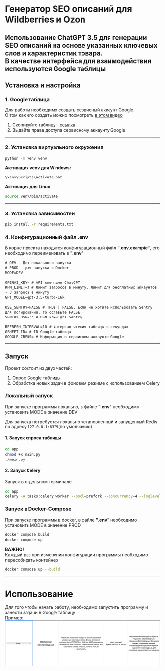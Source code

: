 # Генератор SEO описаний для Wildberries и Ozon

Использование ChatGPT 3.5 для генерации SEO описаний на основе указанных ключевых слов и характеристик товара.  
В качестве интерфейса для взаимодействия используются Google таблицы
---
## Установка и настройка

### 1. Google таблица
Для работы необходимо создать сервисный аккаунт Google.  
О том как его создать можно посмотреть [в этом видео](https://youtu.be/caiR7WAGMVM?t=100)

1. Скопируйте таблицу - [cсылка](https://docs.google.com/spreadsheets/d/19foQkqEQusXWiEW6utm5vwCnWSGi2Ztj6M-FUJRWFL8/edit#gid=0)
2. Выдайте права доступа сервисному аккаунту Google

---

### 2. Установка виртуального окружения
```bash
python -m venv venv
```
**Активация venv для Windows:**
```bash
\venv\Scripts\activate.bat
```
**Активация для Linux**
```bash
source venv/bin/activate
```
---
### 3. Установка зависимостей
```bash
pip install -r requirements.txt
```

### 4. Конфигурационный файл .env
В корне проекта находится конфигурационный файл **".env.example"**,
его необходимо переименовать в **".env"**
```.env
# DEV - Для локального запуска
# PROD - для запуска в Docker
MODE=DEV

OPENAI_KEY= # API ключ для ChatGPT
RPM_LIMIT=3 # Лимит запросов в минуту. Лимит для бесплатных аккаунтов - 3 запроса в минуту
GPT_MODEL=gpt-3.5-turbo-16k

USE_SENTRY=FALSE # TRUE | FALSE. Если не хотите использовать Sentry для логирования, то оставьте FALSE
SENTRY_DSN='' # DSN ключ для Sentry

REFRESH_INTERVAL=10 # Интервал чтения таблицы в секундах
GSHEET_ID= # ID Google таблицы
GOOGLE_CREDS= # Информация о сервисном аккаунте Google
```
---
## Запуск
Проект состоит из двух частей:  
1. Опрос Google таблицы
2. Обработка новых задач в фоновом режиме с использованием Celery

### Локальный запуск
При запуске программы локально, в файле **".env"** необходимо установить MODE в значение DEV  

Для запуска потребуется локально установленный и запущенный Redis по адресу
```127.0.0.1:6379```(по умолчанию)
#### 1. Запуск опроса таблицы
```bash
cd app
chmod +x main.py
./main.py
```

#### 2. Запуск Celery
Запуск в отдельном терминале
```bash
cd app
celery -A tasks:celery worker --pool=prefork --concurrency=4 --loglevel=INFO
```

### Запуск в Docker-Compose
При запуске программы в docker, в файле **".env"** необходимо установить MODE в значение PROD

```bash
docker compose build
docker compose up
```

**ВАЖНО!**  
Каждый раз при изменении конфигурации программы необходимо пересобирать контейнер
```bash
docker compose up --build
```
---

# Использование
Для того чтобы начать работу, необходимо запустить программу и занести задачи в Google таблицу  
Пример:  
![Задача](https://github.com/CherrySuryp/AI_SEO_description_generator/blob/master/images/sheet.png)

